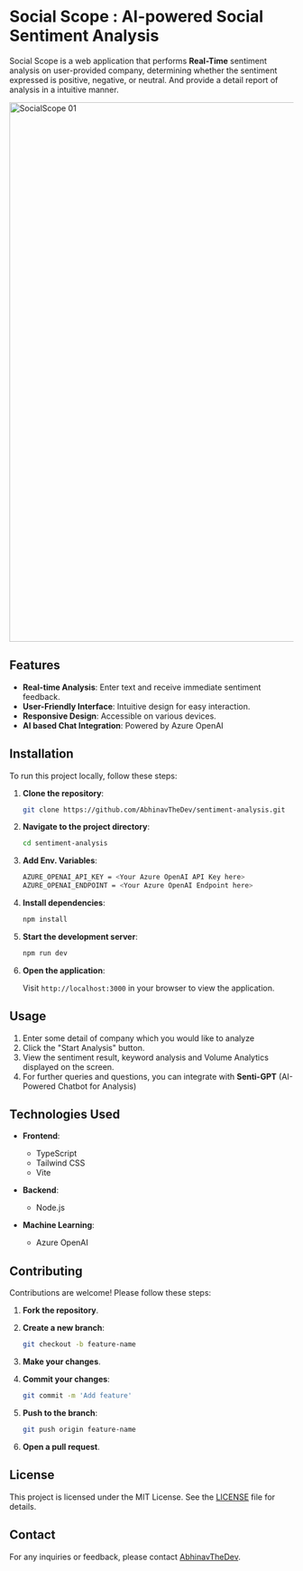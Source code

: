 # Social Scope : AI-powered Social Sentiment Analysis

Social Scope is a web application that performs **Real-Time** sentiment analysis on user-provided company, determining whether the sentiment expressed is positive, negative, or neutral.
And provide a detail report of analysis in a intuitive manner.

<img width="956" alt="SocialScope 01" src="https://github.com/user-attachments/assets/982bbfaf-7264-4bc5-9b21-651c045b7100" />


## Features

- **Real-time Analysis**: Enter text and receive immediate sentiment feedback.
- **User-Friendly Interface**: Intuitive design for easy interaction.
- **Responsive Design**: Accessible on various devices.
- **AI based Chat Integration**: Powered by Azure OpenAI

## Installation

To run this project locally, follow these steps:

1. **Clone the repository**:

   ```bash
   git clone https://github.com/AbhinavTheDev/sentiment-analysis.git
   ```

2. **Navigate to the project directory**:

   ```bash
   cd sentiment-analysis
   ```

3. **Add Env. Variables**:
    ```bash
    AZURE_OPENAI_API_KEY = <Your Azure OpenAI API Key here>
    AZURE_OPENAI_ENDPOINT = <Your Azure OpenAI Endpoint here>
    ```
5. **Install dependencies**:

   ```bash
   npm install
   ```

6. **Start the development server**:

   ```bash
   npm run dev
   ```

7. **Open the application**:

   Visit `http://localhost:3000` in your browser to view the application.

## Usage

1. Enter some detail of company which you would like to analyze
2. Click the "Start Analysis" button.
3. View the sentiment result, keyword analysis and Volume Analytics displayed on the screen.
4. For further queries and questions, you can integrate with **Senti-GPT** (AI-Powered Chatbot for Analysis)
## Technologies Used

- **Frontend**:
  - TypeScript
  - Tailwind CSS
  - Vite

- **Backend**:
  - Node.js

- **Machine Learning**:
  - Azure OpenAI

## Contributing

Contributions are welcome! Please follow these steps:

1. **Fork the repository**.
2. **Create a new branch**:

   ```bash
   git checkout -b feature-name
   ```

3. **Make your changes**.
4. **Commit your changes**:

   ```bash
   git commit -m 'Add feature'
   ```

5. **Push to the branch**:

   ```bash
   git push origin feature-name
   ```

6. **Open a pull request**.

## License

This project is licensed under the MIT License. See the [LICENSE](LICENSE) file for details.

## Contact

For any inquiries or feedback, please contact [AbhinavTheDev](https://github.com/AbhinavTheDev). 
